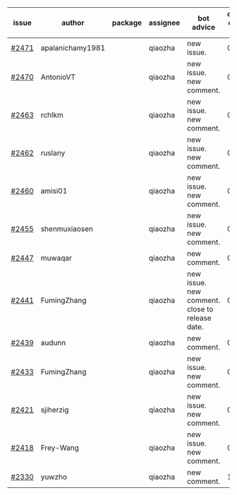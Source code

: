 | issue | author | package | assignee | bot advice | created date of issue | target release date | date from target |
| ------ | ------ | ------ | ------ | ------ | ------ | ------ | :-----: |
| [#2471](https://github.com/Azure/sdk-release-request/issues/2471) | apalanichamy1981 |  | qiaozha | new issue. | 02-19 | 02-28 |  |
| [#2470](https://github.com/Azure/sdk-release-request/issues/2470) | AntonioVT |  | qiaozha | new issue. new comment. | 02-18 | 03-07 |  |
| [#2463](https://github.com/Azure/sdk-release-request/issues/2463) | rchlkm |  | qiaozha | new issue. new comment. | 02-18 | 02-28 |  |
| [#2462](https://github.com/Azure/sdk-release-request/issues/2462) | ruslany |  | qiaozha | new issue. new comment. | 02-18 | 03-01 |  |
| [#2460](https://github.com/Azure/sdk-release-request/issues/2460) | amisi01 |  | qiaozha | new issue. new comment. | 02-17 | 02-18 |  |
| [#2455](https://github.com/Azure/sdk-release-request/issues/2455) | shenmuxiaosen |  | qiaozha | new issue. new comment. | 02-16 | 02-18 |  |
| [#2447](https://github.com/Azure/sdk-release-request/issues/2447) | muwaqar |  | qiaozha | new comment. | 02-15 | 02-28 |  |
| [#2441](https://github.com/Azure/sdk-release-request/issues/2441) | FumingZhang |  | qiaozha | new issue. new comment. close to release date.  | 02-14 | 02-21 | 0 |
| [#2439](https://github.com/Azure/sdk-release-request/issues/2439) | audunn |  | qiaozha | new comment. | 02-10 | 02-14 |  |
| [#2433](https://github.com/Azure/sdk-release-request/issues/2433) | FumingZhang |  | qiaozha | new issue. new comment. | 02-10 | 02-14 |  |
| [#2421](https://github.com/Azure/sdk-release-request/issues/2421) | sjiherzig |  | qiaozha | new issue. new comment. | 02-07 | 02-15 |  |
| [#2418](https://github.com/Azure/sdk-release-request/issues/2418) | Frey-Wang |  | qiaozha | new issue. new comment. | 02-07 | 02-14 |  |
| [#2330](https://github.com/Azure/sdk-release-request/issues/2330) | yuwzho |  | qiaozha | new comment. | 12-22 | 01-17 |  |
